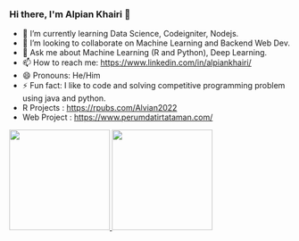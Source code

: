 ### Hi there,  I'm Alpian Khairi 👋

- 🌱 I’m currently learning Data Science, Codeigniter, Nodejs.
- 👯 I’m looking to collaborate on Machine Learning and Backend Web Dev.
- 💬 Ask me about Machine Learning (R and Python), Deep Learning.
- 📫 How to reach me: https://www.linkedin.com/in/alpiankhairi/
- 😄 Pronouns: He/Him
- ⚡ Fun fact: I like to code and solving competitive programming problem using java and python.
- R Projects : https://rpubs.com/Alvian2022
- Web Project : https://www.perumdatirtataman.com/

<p align="left">
<a href="https://github.com/alvian2022">
  <img height="180em" src="https://github-readme-stats-eight-theta.vercel.app/api?username=alvian2022&show_icons=true&theme=algolia&include_all_commits=true&count_private=true"/>
  
  <img height="180em" src="https://github-readme-stats-eight-theta.vercel.app/api/top-langs/?username=alvian2022&layout=compact&langs_count=8&theme=algolia"/>
</a>
</p>
